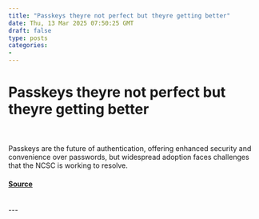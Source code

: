```yaml
---
title: "Passkeys theyre not perfect but theyre getting better"
date: Thu, 13 Mar 2025 07:50:25 GMT
draft: false
type: posts
categories: 
- 
---
```

# Passkeys theyre not perfect but theyre getting better

<br/>

<br/>
Passkeys are the future of authentication, offering enhanced security and convenience over passwords, but widespread adoption faces challenges that the NCSC is working to resolve.

#### [Source](https://www.ncsc.gov.uk/blog-post/passkeys-not-perfect-getting-better)

<br/>
---
